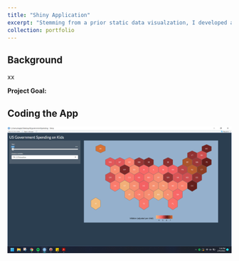 ```yaml
---
title: "Shiny Application"
excerpt: "Stemming from a prior static data visualzation, I developed an interactive Shiny web application using R to explore historical (1997-2016) government spending on children.<br><br><img src='/images/shinyGif.gif'>"
collection: portfolio
---
```


## Background
xx

**Project Goal:** 

## Coding the App
<img src='/images/shinyApp.png'>
